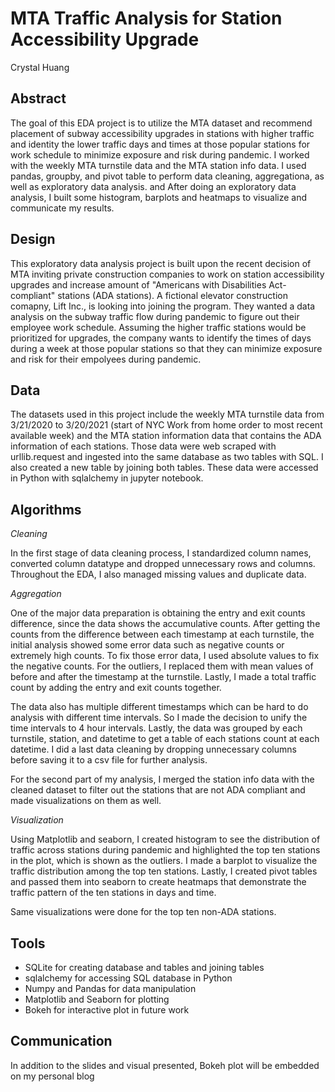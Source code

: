 # MTA Traffic Analysis for Station Accessibility Upgrade

Crystal Huang

## Abstract

The goal of this EDA project is to utilize the MTA dataset and recommend placement of subway accessibility upgrades in stations with higher traffic and identity the lower traffic days and times at those popular stations for work schedule to minimize exposure and risk during pandemic. I worked with the weekly MTA turnstile data and the MTA station info data. I used pandas, groupby, and pivot table to perform data cleaning, aggregationa, as well as exploratory data analysis. and After doing an exploratory data analysis, I built some histogram, barplots and heatmaps to visualize and communicate my results.

## Design

This exploratory data analysis project is built upon the recent decision of MTA inviting private construction companies to work on station accessibility upgrades and increase amount of "Americans with Disabilities Act-compliant" stations (ADA stations). A fictional elevator construction comapny, Lift Inc., is looking into joining the program. They wanted a data analysis on the subway traffic flow during pandemic to figure out their employee work schedule. Assuming the higher traffic stations would be prioritized for upgrades, the company wants to identify the times of days during a week at those popular stations so that they can minimize exposure and risk for their empolyees during pandemic.

## Data

The datasets used in this project include the weekly MTA turnstile data from 3/21/2020 to 3/20/2021 (start of NYC Work from home order to most recent available week) and the MTA station information data that contains the ADA information of each stations. Those data were web scraped with urllib.request and ingested into the same database as two tables with SQL. I also created a new table by joining both tables. These data were accessed in Python with sqlalchemy in jupyter notebook.

## Algorithms

*Cleaning* 

In the first stage of data cleaning process, I standardized column names, converted column datatype and dropped unnecessary rows and columns. Throughout the EDA, I also managed missing values and duplicate data. 

*Aggregation*

One of the major data preparation is obtaining the entry and exit counts difference, since the data shows the accumulative counts. After getting the counts from the difference between each timestamp at each turnstile, the initial analysis showed some error data such as negative counts or extremely high counts. To fix those error data, I used absolute values to fix the negative counts. For the outliers, I replaced them with mean values of before and after the timestamp at the turnstile. Lastly, I made a total traffic count by adding the entry and exit counts together. 

The data also has multiple different timestamps which can be hard to do analysis with different time intervals. So I made the decision to unify the time intervals to 4 hour intervals. Lastly, the data was grouped by each turnstile, station, and datetime to get a table of each stations count at each datetime. I did a last data cleaning by dropping unnecessary columns before saving it to a csv file for further analysis.

For the second part of my analysis, I merged the station info data with the cleaned dataset to filter out the stations that are not ADA compliant and made visualizations on them as well.

*Visualization*

Using Matplotlib and seaborn, I created histogram to see the distribution of traffic across stations during pandemic and highlighted the top ten stations in the plot, which is shown as the outliers. I made a barplot to visualize the traffic distribution among the top ten stations. Lastly, I created pivot tables and passed them into seaborn to create heatmaps that demonstrate the traffic pattern of the ten stations in days and time. 

Same visualizations were done for the top ten non-ADA stations. 

## Tools

* SQLite for creating database and tables and joining tables
* sqlalchemy for accessing SQL database in Python
* Numpy and Pandas for data manipulation
* Matplotlib and Seaborn for plotting
* Bokeh for interactive plot in future work

## Communication

In addition to the slides and visual presented, Bokeh plot will be embedded on my personal blog





